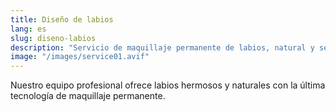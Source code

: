 ```yaml
---
title: Diseño de labios
lang: es
slug: diseno-labios
description: "Servicio de maquillaje permanente de labios, natural y seguro."
image: "/images/service01.avif"
---
```

Nuestro equipo profesional ofrece labios hermosos y naturales con la última tecnología de maquillaje permanente.
